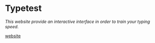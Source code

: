 # Typetest

*This website provide an interactive interface in order to train your typing speed.*

[website](https://farley-j.github.io/Typetest/)
